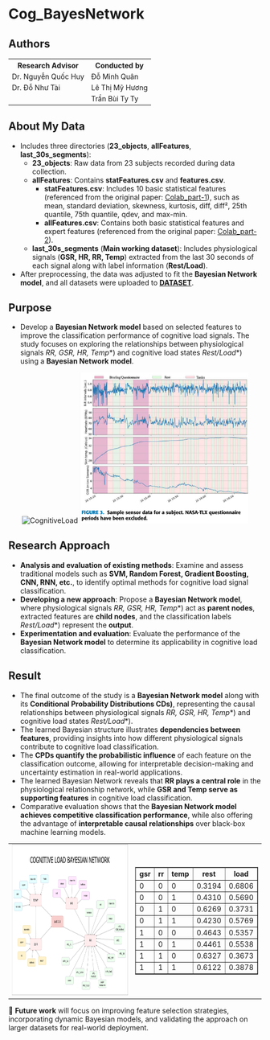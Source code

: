 # **Cog_BayesNetwork**  
## Authors
<table>
  <tr>
    <th>Research Advisor</th>
    <th>Conducted by</th>
  </tr>
  <tr>
    <td>Dr. Nguyễn Quốc Huy</td>
    <td>Đỗ Minh Quân</td>
  </tr>
  <tr>
    <td>Dr. Đỗ Như Tài</td>
    <td>Lê Thị Mỹ Hương</td>
  </tr>
  <tr>
    <td></td>
    <td>Trần Bùi Ty Ty</td>
  </tr>
</table>

## **About My Data**  
- Includes three directories (**23_objects**, **allFeatures**, **last_30s_segments**):  
  + **23_objects**: Raw data from 23 subjects recorded during data collection.  
  + **allFeatures**: Contains **statFeatures.csv** and **features.csv**.  
    - **statFeatures.csv**: Includes 10 basic statistical features (referenced from the original paper: [Colab_part-1](https://colab.research.google.com/drive/1adYKWqgSsky0z5LITB9QjsFTmL7g90gH?usp=sharing)), such as mean, standard deviation, skewness, kurtosis, diff, diff², 25th quantile, 75th quantile, qdev, and max-min.  
    - **allFeatures.csv**: Contains both basic statistical features and expert features (referenced from the original paper: [Colab_part-2](https://colab.research.google.com/drive/1adYKWqgSsky0z5LITB9QjsFTmL7g90gH?usp=sharing)).  
  + **last_30s_segments** (**Main working dataset**): Includes physiological signals (**GSR, HR, RR, Temp**) extracted from the last 30 seconds of each signal along with label information (**Rest/Load**).  
- After preprocessing, the data was adjusted to fit the **Bayesian Network model**, and all datasets were uploaded to **[DATASET](https://www.kaggle.com/datasets/quanminhminhquan/cognitiveload)**.  

## **Purpose**  
- Develop a **Bayesian Network model** based on selected features to improve the classification performance of cognitive load signals. The study focuses on exploring the relationships between physiological signals *RR, GSR, HR, Temp**) and cognitive load states *Rest/Load**) using a  **Bayesian Network model**.  

<div style="text-align: center;">
  <img src="https://learningpartnership.s3.amazonaws.com/uploads/asset_image/2_299.jpg" alt="CognitiveLoad" width="400"/>
  <img src="img/signal.png" alt="Signal" width="335"/>
</div>  

## **Research Approach**  
  + **Analysis and evaluation of existing methods**: Examine and assess traditional models such as **SVM, Random Forest, Gradient Boosting, CNN, RNN, etc.**, to identify optimal methods for cognitive load signal classification.  
  + **Developing a new approach**: Propose a **Bayesian Network model**, where physiological signals *RR, GSR, HR, Temp**) act as **parent nodes**, extracted features are **child nodes**, and the classification labels *Rest/Load**) represent the **output**.  
  + **Experimentation and evaluation**: Evaluate the performance of the **Bayesian Network model** to determine its applicability in cognitive load classification.  

## **Result**  
- The final outcome of the study is a **Bayesian Network model** along with its **Conditional Probability Distributions CDs)**, representing the causal relationships between physiological signals *RR, GSR, HR, Temp**) and cognitive load states *Rest/Load**).  
- The learned Bayesian structure illustrates **dependencies between features**, providing insights into how different physiological signals contribute to cognitive load classification.  
- The **CPDs quantify the probabilistic influence** of each feature on the classification outcome, allowing for interpretable decision-making and uncertainty estimation in real-world applications.  
- The learned Bayesian Network reveals that **RR plays a central role** in the physiological relationship network, while **GSR and Temp serve as supporting features** in cognitive load classification.  
- Comparative evaluation shows that the **Bayesian Network model achieves competitive classification performance**, while also offering the advantage of **interpretable causal relationships** over black-box machine learning models.  
<table>
  <tr>
    <td>
      <img src="img/DAG.png" alt="DAG BN" width="500" height="300"/>
    </td>
    <td>
      <table border="1"  width="200">
        <tr> 
          <th>gsr</th>
          <th>rr</th>
          <th>temp</th>
          <th>rest</th>
          <th>load</th>
        </tr>
        <tr>
          <td>0</td> <td>0</td> <td>0</td> <td>0.3194</td> <td>0.6806</td> 
        </tr>
        <tr>
          <td>0</td> <td>0</td> <td>1</td> <td>0.4310</td> <td>0.5690</td> 
        </tr>
        <tr>
          <td>0</td> <td>1</td> <td>0</td> <td>0.6269</td> <td>0.3731</td> 
        </tr>
        <tr>
          <td>0</td> <td>1</td> <td>1</td> <td>0.4230</td> <td>0.5769</td> 
        </tr>
        <tr>
          <td>1</td> <td>0</td> <td>0</td> <td>0.4643</td> <td>0.5357</td> 
        </tr>
        <tr>
          <td>1</td> <td>0</td> <td>1</td> <td>0.4461</td> <td>0.5538</td> 
        </tr>
        <tr>
          <td>1</td> <td>1</td> <td>0</td> <td>0.6327</td> <td>0.3673</td> 
        </tr>
        <tr>
          <td>1</td> <td>1</td> <td>1</td> <td>0.6122</td> <td>0.3878</td> 
        </tr>
      </table>
    </td>
  </tr>
</table>

🚀 **Future work** will focus on improving feature selection strategies, incorporating dynamic Bayesian models, and validating the approach on larger datasets for real-world deployment.
